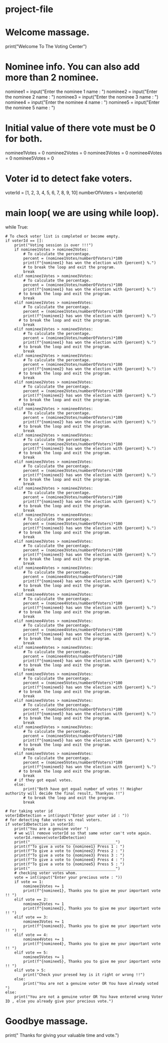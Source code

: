 # project-file
# Welcome massage.
print("Welcome To The Voting Center")

# Nominee info. You can also add more than 2 nominee.
nominee1 = input("Enter the nominee 1 name : ")
nominee2 = input("Enter the nominee 2 name : ")
nominee3 = input("Enter the nominee 3 name : ")
nominee4 = input("Enter the nominee 4 name : ")
nominee5 = input("Enter the nominee 5 name : ")
# Initial value of there vote must be 0 for both.
nominee1Votes = 0
nominee2Votes = 0
nominee3Votes = 0
nominee4Votes = 0
nominee5Votes = 0

# Voter id to detect fake voters.
voterId = [1, 2, 3, 4, 5, 6, 7, 8, 9, 10]
numberOfVoters = len(voterId)

# main loop( we are using while loop).
while True:

    # To check voter list is completed or become empty.
    if voterId == []:
        print("Voting session is over !!!")
        if nominee1Votes > nominee2Votes:
            # To calculate the percentage.
            percent = (nominee1Votes/numberOfVoters)*100
            print(f"{nominee1} has won the election with {percent} %.")
            # to break the loop and exit the program.
            break
        elif nominee1Votes > nominee3Votes:
            # To calculate the percentage.
            percent = (nominee1Votes/numberOfVoters)*100
            print(f"{nominee1} has won the election with {percent} %.")
          # to break the loop and exit the program.
            break
        elif nominee1Votes > nominee4Votes:
            # To calculate the percentage.
            percent = (nominee1Votes/numberOfVoters)*100
            print(f"{nominee1} has won the election with {percent} %.")
          # to break the loop and exit the program.
            break
        elif nominee1Votes > nominee5Votes:
            # To calculate the percentage.
            percent = (nominee1Votes/numberOfVoters)*100
            print(f"{nominee1} has won the election with {percent} %.")
          # to break the loop and exit the program.
            break
        elif nominee2Votes > nominee1Votes:
            # To calculate the percentage.
            percent = (nominee2Votes/numberOfVoters)*100
            print(f"{nominee2} has won the election with {percent} %.")
          # to break the loop and exit the program.
            break
        elif nominee2Votes > nominee3Votes:
            # To calculate the percentage.
            percent = (nominee2Votes/numberOfVoters)*100
            print(f"{nominee2} has won the election with {percent} %.") 
          # to break the loop and exit the program.
            break
        elif nominee2Votes > nominee4Votes:
            # To calculate the percentage.
            percent = (nominee2Votes/numberOfVoters)*100
            print(f"{nominee2} has won the election with {percent} %.")
          # to break the loop and exit the program.
            break
        elif nominee2Votes > nominee5Votes:
            # To calculate the percentage.
            percent = (nominee2Votes/numberOfVoters)*100
            print(f"{nominee2} has won the election with {percent} %.")
          # to break the loop and exit the program.
            break
        elif nominee3Votes > nominee1Votes:
            # To calculate the percentage.
            percent = (nominee3Votes/numberOfVoters)*100
            print(f"{nominee3} has won the election with {percent} %.")
          # to break the loop and exit the program.
            break
        elif nominee3Votes > nominee2Votes:
            # To calculate the percentage.
            percent = (nominee3Votes/numberOfVoters)*100
            print(f"{nominee3} has won the election with {percent} %.")
          # to break the loop and exit the program.
            break
        elif nominee3Votes > nominee4Votes:
            # To calculate the percentage.
            percent = (nominee3Votes/numberOfVoters)*100
            print(f"{nominee3} has won the election with {percent} %.")
          # to break the loop and exit the program.
            break
        elif nominee3Votes > nominee5Votes:
            # To calculate the percentage.
            percent = (nominee3Votes/numberOfVoters)*100
            print(f"{nominee3} has won the election with {percent} %.")
          # to break the loop and exit the program.
            break
        elif nominee4Votes > nominee1Votes:
            # To calculate the percentage.
            percent = (nominee4Votes/numberOfVoters)*100
            print(f"{nominee4} has won the election with {percent} %.")
          # to break the loop and exit the program.
            break
        elif nominee4Votes > nominee2Votes:
            # To calculate the percentage.
            percent = (nominee4Votes/numberOfVoters)*100
            print(f"{nominee4} has won the election with {percent} %.")
          # to break the loop and exit the program.
            break
        elif nominee4Votes > nominee3Votes:
            # To calculate the percentage.
            percent = (nominee4Votes/numberOfVoters)*100
            print(f"{nominee4} has won the election with {percent} %.")
          # to break the loop and exit the program.
            break
        elif nominee4Votes > nominee5Votes:
            # To calculate the percentage.
            percent = (nominee4Votes/numberOfVoters)*100
            print(f"{nominee4} has won the election with {percent} %.")
          # to break the loop and exit the program.
            break
        elif nominee5Votes > nominee1Votes:
            # To calculate the percentage.
            percent = (nominee5Votes/numberOfVoters)*100
            print(f"{nominee5} has won the election with {percent} %.")
          # to break the loop and exit the program.
            break
        elif nominee5Votes > nominee2Votes:
            # To calculate the percentage.
            percent = (nominee5Votes/numberOfVoters)*100
            print(f"{nominee5} has won the election with {percent} %.") 
          # to break the loop and exit the program.
            break
        elif nominee5Votes > nominee3Votes:
            # To calculate the percentage.
            percent = (nominee5Votes/numberOfVoters)*100
            print(f"{nominee5} has won the election with {percent} %.")
          # to break the loop and exit the program.
            break
        elif nominee5Votes > nominee4Votes:
            # To calculate the percentage.
            percent = (nominee5Votes/numberOfVoters)*100
            print(f"{nominee5} has won the election with {percent} %.")
          # to break the loop and exit the program.
            break
        # if they got equal votes.
        else:
            print("Both have got equal number of votes !! Heigher authority will decide the final result, Thankyou !!")
            # to break the loop and exit the program.
            break
    
    # For taking voter id
    voterIdDetection = int(input("Enter your voter id : "))
    # for detecting fake voters vs real voters.
    if voterIdDetection in voterId:
        print("You are a genuine voter ")
        # we will remove voterId so that same voter can't vote again.
        voterId.remove(voterIdDetection)
        print("______________________________________")
        print(f"To give a vote to {nominee1} Press 1 : ")
        print(f"To give a vote to {nominee2} Press 2 : ")
        print(f"To give a vote to {nominee3} Press 3 : ")
        print(f"To give a vote to {nominee4} Press 4 : ")
        print(f"To give a vote to {nominee5} Press 5 : ")
        print("______________________________________")
        # checking voter votes whom.
        vote = int(input("Enter your precious vote : "))
        if vote == 1:
            nominee1Votes += 1
            print(f"{nominee1}, Thanks you to give me your important vote !! ")
        elif vote == 2:
            nominee2Votes += 1
            print(f"{nominee2}, Thanks you to give me your important vote !! ")
        elif vote == 3:
            nominee3Votes += 1
            print(f"{nominee3}, Thanks you to give me your important vote !! ")
        elif vote == 4:
            nominee4Votes += 1
            print(f"{nominee4}, Thanks you to give me your important vote !! ")
        elif vote == 5:
            nominee5Votes += 1
            print(f"{nominee5}, Thanks you to give me your important vote !! ")
        elif vote > 5:
            print("Check your presed key is it right or wrong !!")
        else:
            print("You are not a genuine voter OR You have already voted ")
    else:
        print("You are not a genuine voter OR You have entered wrong Voter ID , else you already give your precious vote.")

# Goodbye massage.
print(" Thanks for giving your valuable time and vote.")
